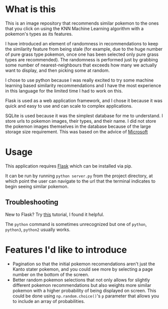 # What is this

This is an image repository that recommends similar pokemon to the ones that you click on using the KNN Machine Learning algorithm with a pokemon's types as its features.

I have introduced an element of randomness in recommendations to keep the similarity feature from being stale (for example, due to the huge number of pure grass type pokemon, once one has been selected only pure grass types are recommended). The randomness is performed just by grabbing some number of nearest-neighbours that exceeds how many we actually want to display, and then picking some at random.

I chose to use python because I was really excited to try some machine learning based similarity recommendations and I have the most experience in this language for the limited time I had to work on this.

Flask is used as a web application framework, and I chose it because it was quick and easy to use and can scale to complex applications.

SQLite is used because it was the simplest database for me to understand. I store urls to pokemon images, their types, and their name. I did not store the pokemon images themselves in the database because of the large storage size requirement. This was based on the advice of [Microsoft](https://www.microsoft.com/en-us/research/publication/to-blob-or-not-to-blob-large-object-storage-in-a-database-or-a-filesystem/)


# Usage

This application requires [Flask](https://flask.palletsprojects.com/en/1.1.x/) which can be installed via pip.

It can be run by running `python server.py` from the project directory, at which point the user can navigate to the url that the terminal indicates to begin seeing similar pokemon.

## Troubleshooting

New to Flask? Try [this](https://blog.miguelgrinberg.com/post/the-flask-mega-tutorial-part-i-hello-world) tutorial, I found it helpful.

The `python` command is sometimes unrecognized but one of `python`, `python3`, `python2` usually works.


# Features I'd like to introduce

-  Pagination so that the initial pokemon recomendations aren't just the Kanto stater pokemon, and you could see more by selecting a page number on the bottom of the screen.
- Better random pokemon selections that not only allows for slightly different pokemon recommendations but also weights more similar pokemon with a higher probability of being displayed on screen. This could be done using `np.random.choice()`'s `p` parameter that allows you to include an array of probabilities.